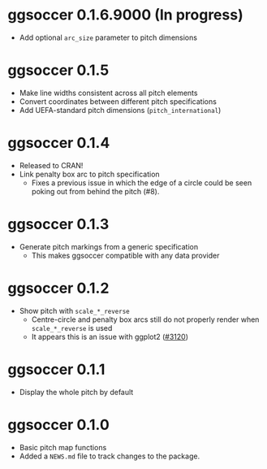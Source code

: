 # ggsoccer 0.1.6.9000 (In progress)

* Add optional `arc_size` parameter to pitch dimensions

# ggsoccer 0.1.5

* Make line widths consistent across all pitch elements
* Convert coordinates between different pitch specifications
* Add UEFA-standard pitch dimensions (`pitch_international`)

# ggsoccer 0.1.4

* Released to CRAN!
* Link penalty box arc to pitch specification
  * Fixes a previous issue in which the edge of a circle could be seen poking
    out from behind the pitch (#8).

# ggsoccer 0.1.3

* Generate pitch markings from a generic specification
  * This makes ggsoccer compatible with any data provider

# ggsoccer 0.1.2

* Show pitch with `scale_*_reverse`
  * Centre-circle and penalty box arcs still do not properly render when 
    `scale_*_reverse` is used
  * It appears this is an issue with ggplot2 ([#3120](https://github.com/tidyverse/ggplot2/issues/3120))

# ggsoccer 0.1.1

* Display the whole pitch by default

# ggsoccer 0.1.0

* Basic pitch map functions
* Added a `NEWS.md` file to track changes to the package.

